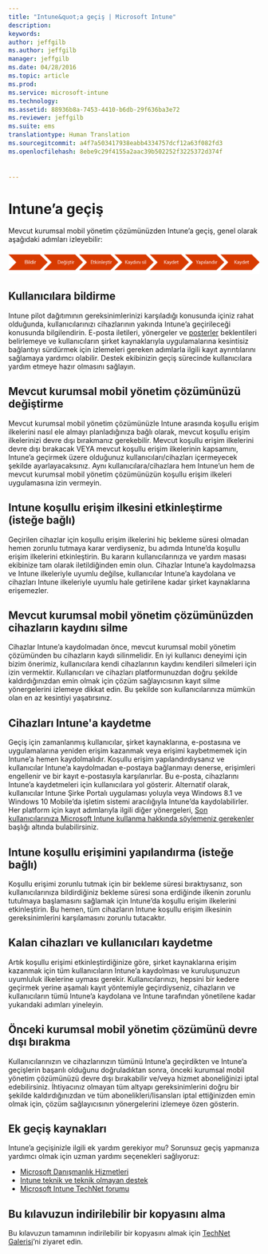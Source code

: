 ```yaml
---
title: "Intune&quot;a geçiş | Microsoft Intune"
description: 
keywords: 
author: jeffgilb
ms.author: jeffgilb
manager: jeffgilb
ms.date: 04/28/2016
ms.topic: article
ms.prod: 
ms.service: microsoft-intune
ms.technology: 
ms.assetid: 88936b8a-7453-4410-b6db-29f636ba3e72
ms.reviewer: jeffgilb
ms.suite: ems
translationtype: Human Translation
ms.sourcegitcommit: a4f7a503417938eabb4334757dcf12a63f082fd3
ms.openlocfilehash: 8ebe9c29f4155a2aac39b502252f3225372d374f


---
```


# <a name="migrate-to-intune"></a>Intune’a geçiş


Mevcut kurumsal mobil yönetim çözümünüzden Intune’a geçiş, genel olarak aşağıdaki adımları izleyebilir:

![Intune için geçiş adımları](./media/migrate-intune-steps.png)

## <a name="notify-users"></a>Kullanıcılara bildirme

Intune pilot dağıtımının gereksinimlerinizi karşıladığı konusunda içiniz rahat olduğunda, kullanıcılarınızı cihazlarının yakında Intune’a geçirileceği konusunda bilgilendirin. E-posta iletileri, yönergeler ve [posterler](https://gallery.technet.microsoft.com/Intune-End-User-Enrollment-3a0c9b0c?WT.mc_id=Blog_Intune_General_PCIT) beklentileri belirlemeye ve kullanıcıların şirket kaynaklarıyla uygulamalarına kesintisiz bağlantıyı sürdürmek için izlemeleri gereken adımlarla ilgili kayıt ayrıntılarını sağlamaya yardımcı olabilir. Destek ekibinizin geçiş sürecinde kullanıcılara yardım etmeye hazır olmasını sağlayın.

## <a name="modify-your-existing-enterprise-mobility-management-solution"></a>Mevcut kurumsal mobil yönetim çözümünüzü değiştirme

Mevcut kurumsal mobil yönetim çözümünüzle Intune arasında koşullu erişim ilkelerini nasıl ele almayı planladığınıza bağlı olarak, mevcut koşullu erişim ilkelerinizi devre dışı bırakmanız gerekebilir. Mevcut koşullu erişim ilkelerini devre dışı bırakacak VEYA mevcut koşullu erişim ilkelerinin kapsamını, Intune’a geçirmek üzere olduğunuz kullanıcıları/cihazları içermeyecek şekilde ayarlayacaksınız.  Aynı kullanıcılara/cihazlara hem Intune’un hem de mevcut kurumsal mobil yönetim çözümünüzün koşullu erişim ilkeleri uygulamasına izin vermeyin.

## <a name="enable-intune-conditional-access-policy-optional"></a>Intune koşullu erişim ilkesini etkinleştirme (isteğe bağlı)

Geçirilen cihazlar için koşullu erişim ilkelerini hiç bekleme süresi olmadan hemen zorunlu tutmaya karar verdiyseniz, bu adımda Intune’da koşullu erişim ilkelerini etkinleştirin.  Bu kararın kullanıcılarınıza ve yardım masası ekibinize tam olarak iletildiğinden emin olun.  Cihazlar Intune’a kaydolmazsa ve Intune ilkeleriyle uyumlu değilse, kullanıcılar Intune’a kaydolana ve cihazları Intune ilkeleriyle uyumlu hale getirilene kadar şirket kaynaklarına erişemezler.

## <a name="unenrolling-devices-from-your-existing-enterprise-mobility-management-solution"></a>Mevcut kurumsal mobil yönetim çözümünüzden cihazların kaydını silme

Cihazlar Intune’a kaydolmadan önce, mevcut kurumsal mobil yönetim çözümünden bu cihazların kaydı silinmelidir. En iyi kullanıcı deneyimi için bizim önerimiz, kullanıcılara kendi cihazlarının kaydını kendileri silmeleri için izin vermektir.  Kullanıcıları ve cihazları platformunuzdan doğru şekilde kaldırdığınızdan emin olmak için çözüm sağlayıcısının kayıt silme yönergelerini izlemeye dikkat edin. Bu şekilde son kullanıcılarınıza mümkün olan en az kesintiyi yaşatırsınız.

## <a name="enrolling-devices-in-intune"></a>Cihazları Intune'a kaydetme

Geçiş için zamanlanmış kullanıcılar, şirket kaynaklarına, e-postasına ve uygulamalarına yeniden erişim kazanmak veya erişimi kaybetmemek için Intune’a hemen kaydolmalıdır. Koşullu erişim yapılandırdıysanız ve kullanıcılar Intune’a kaydolmadan e-postaya bağlanmayı denerse, erişimleri engellenir ve bir kayıt e-postasıyla karşılanırlar. Bu e-posta, cihazlarını Intune’a kaydetmeleri için kullanıcılara yol gösterir.  Alternatif olarak, kullanıcılar Intune Şirke Portalı uygulaması yoluyla veya Windows 8.1 ve Windows 10 Mobile’da işletim sistemi aracılığıyla Intune’da kaydolabilirler. Her platform için kayıt adımlarıyla ilgili diğer yönergeleri, [Son kullanıcılarınıza Microsoft Intune kullanma hakkında söylemeniz gerekenler](/intune/deploy-use/what-to-tell-your-end-users-about-using-microsoft-intune) başlığı altında bulabilirsiniz.

## <a name="configure-intune-conditional-access-optional"></a>Intune koşullu erişimini yapılandırma (isteğe bağlı)

Koşullu erişimi zorunlu tutmak için bir bekleme süresi bıraktıysanız, son kullanıcılarınıza bildirdiğiniz bekleme süresi sona erdiğinde ilkenin zorunlu tutulmaya başlamasını sağlamak için Intune’da koşullu erişim ilkelerini etkinleştirin. Bu hemen, tüm cihazların Intune koşullu erişim ilkesinin gereksinimlerini karşılamasını zorunlu tutacaktır.

## <a name="enroll-remaining-devices-and-users"></a>Kalan cihazları ve kullanıcıları kaydetme

Artık koşullu erişimi etkinleştirdiğinize göre, şirket kaynaklarına erişim kazanmak için tüm kullanıcıların Intune’a kaydolması ve kuruluşunuzun uyumluluk ilkelerine uyması gerekir. Kullanıcılarınızı, hepsini bir kedere geçirmek yerine aşamalı kayıt yöntemiyle geçirdiyseniz, cihazların ve kullanıcıların tümü Intune’a kaydolana ve Intune tarafından yönetilene kadar yukarıdaki adımları yineleyin.

## <a name="retire-the-previous-enterprise-mobility-management-solution"></a>Önceki kurumsal mobil yönetim çözümünü devre dışı bırakma

Kullanıcılarınızın ve cihazlarınızın tümünü Intune’a geçirdikten ve Intune’a geçişlerin başarılı olduğunu doğruladıktan sonra, önceki kurumsal mobil yönetim çözümünüzü devre dışı bırakabilir ve/veya hizmet aboneliğinizi iptal edebilirsiniz. İhtiyacınız olmayan tüm altyapı gereksinimlerini doğru bir şekilde kaldırdığınızdan ve tüm abonelikleri/lisansları iptal ettiğinizden emin olmak için, çözüm sağlayıcısının yönergelerini izlemeye özen gösterin.

## <a name="additional-migration-resources"></a>Ek geçiş kaynakları

Intune’a geçişinizle ilgili ek yardım gerekiyor mu? Sorunsuz geçiş yapmanıza yardımcı olmak için uzman yardımı seçenekleri sağlıyoruz:

<!--- - [Microsoft Intune Onboarding](/em/solutions/fasttrack-center-benefit-for-enterprise-mobility-suite-ems)--->
- [Microsoft Danışmanlık Hizmetleri](https://www.microsoft.com/en-us/microsoftservices/default.aspx)
- [Intune teknik ve teknik olmayan destek](/intune/troubleshoot/how-to-get-support-for-microsoft-intune)
- [Microsoft Intune TechNet forumu](https://social.technet.microsoft.com/Forums/en-US/home?forum=microsoftintuneprod)

## <a name="get-a-downloadable-copy-of-this-guide"></a>Bu kılavuzun indirilebilir bir kopyasını alma

Bu kılavuzun tamamının indirilebilir bir kopyasını almak için [TechNet Galerisi](https://gallery.technet.microsoft.com/Migrating-to-Intune-ea439387)’ni ziyaret edin.



<!--HONumber=Nov16_HO2-->


